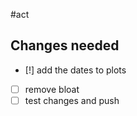 #act

## Changes needed 
- [!] add the dates to plots
- [ ] remove bloat
- [ ] test changes and push